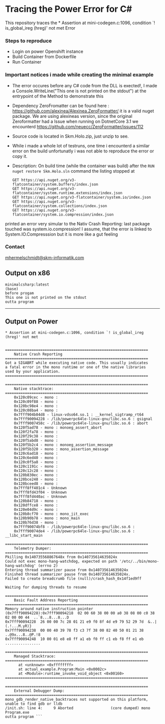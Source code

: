 # Tracing the Power Error for C#
This repository traces the * Assertion at mini-codegen.c:1096, condition `! is_global_ireg (hreg)' not met Error


### Steps to reproduce 
- Login on power Openshift instance
- Build Container from Dockerfile
- Run Container


### Important notices i made while creating the minimal example
- The error occures before any C# code from the DLL is exected!, I made a Console.WriteLine("This one is not printed on the stdout") at the entrypoint of the Method to demonstrate this

- Dependency ZeroFromatter can be found here : https://github.com/alexinea/Alexinea.ZeroFormatter/  it is a valid nuget package. We are using alexineas version, since the original Zeroformatter had a Issue when running on DotnetCore 3.1 we encounterd https://github.com/neuecc/ZeroFormatter/issues/112
- Source code is located in Skm.Holo.zip, just unzip to see.
- While i made a whole lot of testruns, one time i encounterd a similar error on the build unfortunatly i was not able to reproduce the error or copy it.
- Description: On build time (while the container was build) after the ```RUN nuget restore Skm.Holo.sln``` command the listing stopped at   
  ```GET https://api.nuget.org/v3-flatcontainer/system.runtime/index.json
  GET https://api.nuget.org/v3-flatcontainer/system.buffers/index.json
  GET https://api.nuget.org/v3-flatcontainer/system.runtime.extensions/index.json
  GET https://api.nuget.org/v3-flatcontainer/system.io/index.json
  GET https://api.nuget.org/v3-flatcontainer/system.collections/index.json
  GET https://api.nuget.org/v3-flatcontainer/system.io.compression/index.json
printed an error very simular to the Nativ Crash Reporting: 
last package touched was system.io.compression!
I assume, that the error is linked to System.IO.Compresssion but it is more like a gut feeling

### Contact
mhermelschmidt@skm-informatik.com

## Output on x86

```hermel@hermel-laptop ~/D/TracingPowerError (main)> docker run 
minimalcsharp:latest                                                                                                             (base) 
before progam
This one is not printed on the stdout
outta program
```

---

## Output on Power 

```before progam
* Assertion at mini-codegen.c:1096, condition `! is_global_ireg (hreg)' not met


=================================================================
	Native Crash Reporting
=================================================================
Got a SIGABRT while executing native code. This usually indicates
a fatal error in the mono runtime or one of the native libraries
used by your application.
=================================================================

=================================================================
	Native stacktrace:
=================================================================
	0x120c09cec - mono :
	0x120c09f88 - mono :
	0x120bc98e4 - mono :
	0x120c08ba4 - mono :
	0x7fff904b04d8 - linux-vdso64.so.1 : __kernel_sigtramp_rt64
	0x7fff90094228 - /lib/powerpc64le-linux-gnu/libc.so.6 : gsignal
	0x7fff9007458c - /lib/powerpc64le-linux-gnu/libc.so.6 : abort
	0x120f5ad78 - mono : monoeg_assert_abort
	0x120f2fa78 - mono :
	0x120f29c38 - mono :
	0x120f5abd8 - mono :
	0x120f5b2c4 - mono : monoeg_assertion_message
	0x120f5b320 - mono : mono_assertion_message
	0x120c6ad18 - mono :
	0x120c6ed40 - mono :
	0x120c0f5a8 - mono :
	0x120c1191c - mono :
	0x120c12c28 - mono :
	0x120b830ec - mono :
	0x120bce248 - mono :
	0x120bceed8 - mono :
	0x7fff8ff401c4 - Unknown
	0x7fff8fd43f04 - Unknown
	0x7fff8fd440ac - Unknown
	0x120b84718 - mono :
	0x120dffce8 - mono :
	0x120e04d9c - mono :
	0x120b8cf70 - mono : mono_jit_exec
	0x120b90b78 - mono : mono_main
	0x120b76d38 - mono :
	0x7fff90074bf8 - /lib/powerpc64le-linux-gnu/libc.so.6 :
	0x7fff90074de4 - /lib/powerpc64le-linux-gnu/libc.so.6 : __libc_start_main

=================================================================
	Telemetry Dumper:
=================================================================
Pkilling 0x140735568867648x from 0x140735614635024x
Could not exec mono-hang-watchdog, expected on path '/etc/../bin/mono-hang-watchdog' (errno 2)
Entering thread summarizer pause from 0x140735614635024x
Finished thread summarizer pause from 0x140735614635024x.
Failed to create breadcrumb file (null)/crash_hash_0x14f1ed9ff

Waiting for dumping threads to resume

=================================================================
	Basic Fault Address Reporting
=================================================================
Memory around native instruction pointer (0x7fff90094228):0x7fff90094218  02 00 60 38 00 00 a0 38 08 00 c0 38 02 00 00 44  ..`8...8...8...D
0x7fff90094228  26 00 00 7c 28 01 21 e9 f0 8f 4d e9 79 52 29 7d  &..|(.!...M.yR)}
0x7fff90094238  00 00 40 39 78 f3 c3 7f 38 00 82 40 50 01 21 38  ..@9x...8..@P.!8
0x7fff90094248  10 00 01 e8 e8 ff a1 eb f0 ff c1 eb f8 ff e1 eb  ................

=================================================================
	Managed Stacktrace:
=================================================================
	  at <unknown> <0xffffffff>
	  at actual_example.Program:Main <0x0002c>
	  at <Module>:runtime_invoke_void_object <0x00160>
=================================================================

=================================================================
	External Debugger Dump:
=================================================================
mono_gdb_render_native_backtraces not supported on this platform, unable to find gdb or lldb
/init.sh: line 4:     9 Aborted                 (core dumped) mono Program.exe
outta program ```





